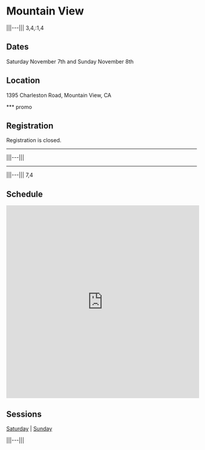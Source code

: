 # Mountain View

|||---||| 3,4,:1,4
## Dates
Saturday November 7th and Sunday November 8th

## Location
1395 Charleston Road,
Mountain View, CA

*** promo
## Registration

Registration is closed.
***
|||---|||

----

|||---||| 7,4

## Schedule

<iframe
  src="https://docs.google.com/spreadsheets/d/1k3Q_Jx-iSPlHzfeTmrYYuMrebripvkD98vknhhOth50/pubhtml?gid=811932605&widget=true&headers=false"
  width="510px"
  height="510px"
  frameborder="0"></iframe>

## Sessions

[Saturday](sat.md) | [Sunday](sun.md)

|||---|||
